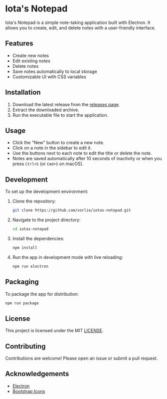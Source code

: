 # Iota's Notepad

Iota's Notepad is a simple note-taking application built with Electron. It allows you to create, edit, and delete notes with a user-friendly interface.

## Features

- Create new notes
- Edit existing notes
- Delete notes
- Save notes automatically to local storage
- Customizable UI with CSS variables

## Installation

1. Download the latest release from the [releases page](https://github.com/vorlie/iotas-notepad/releases).
2. Extract the downloaded archive.
3. Run the executable file to start the application.

## Usage

- Click the "New" button to create a new note.
- Click on a note in the sidebar to edit it.
- Use the buttons next to each note to edit the title or delete the note.
- Notes are saved automatically after 10 seconds of inactivity or when you press `Ctrl+S` (or `Cmd+S` on macOS).

## Development

To set up the development environment:

1. Clone the repository:
    ```sh
    git clone https://github.com/vorlie/iotas-notepad.git
    ```
2. Navigate to the project directory:
    ```sh
    cd iotas-notepad
    ```
3. Install the dependencies:
    ```sh
    npm install
    ```
4. Run the app in development mode with live reloading:
    ```sh
    npm run electron
    ```

## Packaging

To package the app for distribution:
```sh
npm run package
```

## License

This project is licensed under the MIT [LICENSE](LICENSE).

## Contributing

Contributions are welcome! Please open an issue or submit a pull request.

## Acknowledgements

- [Electron](https://www.electronjs.org/)
- [Bootstrap Icons](https://icons.getbootstrap.com/)
